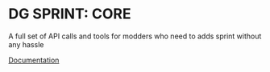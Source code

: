 # DG SPRINT: CORE
A full set of API calls and tools for modders who need to adds sprint without any hassle

[Documentation](https://github.com/noobdigital87/docs/tree/main/dg_sprint_core)
